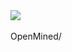 <div align="left"> 
  <a href="https://github.com/Smartappli/tfe/actions/workflows/nightlies.yml"><img src="https://github.com/Smartappli/tfe/actions/workflows/nightlies.yml/badge.svg?branch=master" /></a> 
<br /><br /></div>OpenMined/

